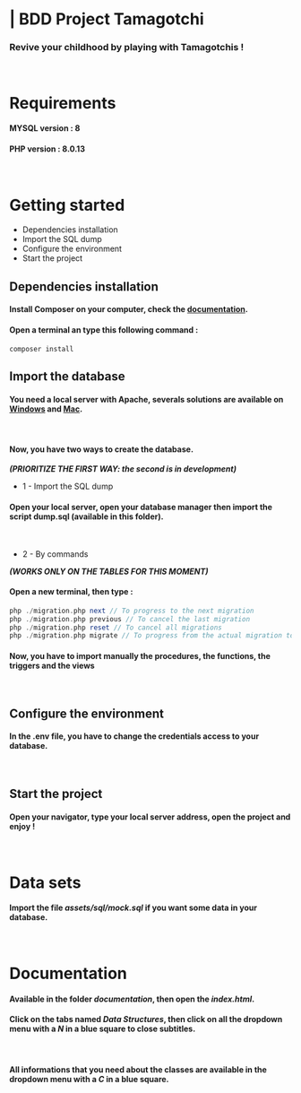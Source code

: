 # | BDD Project Tamagotchi

### Revive your childhood by playing with Tamagotchis !
<br>

# Requirements

#### MYSQL version : 8
#### PHP version : 8.0.13
<br>

# Getting started

- Dependencies installation
- Import the SQL dump
- Configure the environment
- Start the project

## Dependencies installation

#### Install Composer on your computer, check the [documentation](https://getcomposer.org/doc/00-intro.md).

#### Open a terminal an type this following command :

``` 
composer install
```

## Import the database

#### You need a local server with Apache, severals solutions are available on [Windows](https://www.wampserver.com/) and [Mac](https://www.mamp.info/en/downloads/).
<br>

#### Now, you have **two ways** to create the database.
***(PRIORITIZE THE FIRST WAY: the second is in development)***
<br>

- 1 - Import the SQL dump

#### Open your local server, open your database manager then import the script **dump.sql** (available in this folder).
<br>

- 2 - By commands

***(WORKS ONLY ON THE TABLES FOR THIS MOMENT)***
#### Open a new terminal, then type :
```php
php ./migration.php next // To progress to the next migration
php ./migration.php previous // To cancel the last migration
php ./migration.php reset // To cancel all migrations
php ./migration.php migrate // To progress from the actual migration to the last migration
```
#### Now, you have to import manually the procedures, the functions, the triggers and the views
<br>

## Configure the environment

#### In the .env file, you have to change the credentials access to your database.
<br>

## Start the project
#### Open your navigator, type your local server address, open the project and enjoy !
<br>

# Data sets 

#### Import the file ***assets/sql/mock.sql*** if you want some data in your database.
<br>

# Documentation
#### Available in the folder ***documentation***, then open the ***index.html***.

#### Click on the tabs named ***Data Structures***, then click on all the dropdown menu with a ***N*** in a blue square to close subtitles.
<br>

#### All informations that you need about the classes are available in the dropdown menu with a ***C*** in a blue square.